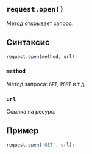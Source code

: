 ## `request.open()`

Метод открывает запрос.

## Синтаксис

```js
request.open(method, url);
```

### `method`

Метод запроса: `GET`, `POST` и т.д.

### `url`

Ссылка на ресурс.

## Пример

```js
request.open('GET', url);
```
